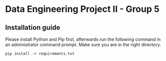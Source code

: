 # Data Engineering Project II - Group 5

## Installation guide

Please install Python and Pip first, afterwards run the following command in an administrator command prompt.
Make sure you are in the right directory.

`
pip install -r requirements.txt
`
